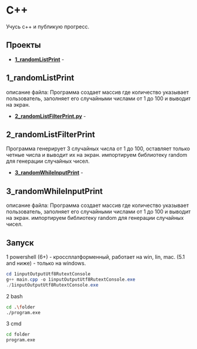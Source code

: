 ﻿# C++

Учусь с++ и публикую прогресс. 

## Проекты

- **[1_randomListPrint](1_randomListPrint)** - 
## 1_randomListPrint
описание файла:  Программа создает массив где количество указывает пользователь, заполняет его случайными числами от 1 до 100 и выводит на экран.


- **[2_randomListFilterPrint.py](2_randomListFilterPrint.py)** - 
## 2_randomListFilterPrint
Программа генерирует 3 случайных числа от 1 до 100, оставляет только четные числа и выводит их на экран. 
импортируем библиотеку random для генерации случайных чисел.

- **[3_randomWhileInputPrint](3_randomWhileInputPrint)** -
## 3_randomWhileInputPrint
описание файла: Программа создает массив где количество указывает пользователь, заполняет его случайными числами от 1 до 100 и выводит на экран. 
импортируем библиотеку random для генерации случайных чисел.

## Запуск

1 powershell (6+) - кроссплатформенный, работает на win, lin, mac. (5.1 and ниже) - только на windows.

```powershell  
cd 1inputOutputUtf8RutextConsole
g++ main.cpp -o 1inputOutputUtf8RutextConsole.exe
./1inputOutputUtf8RutextConsole.exe
```

2 bash

```bash
cd .\folder
./program.exe
```

3 cmd

```cmd
cd folder
program.exe
```